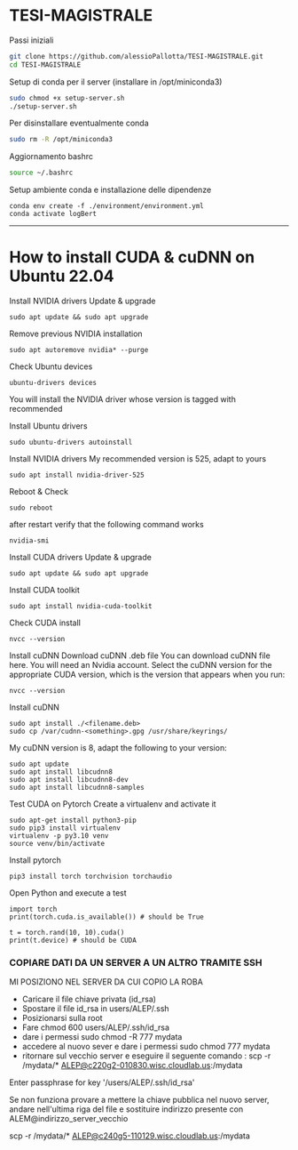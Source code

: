 # TESI-MAGISTRALE

Passi iniziali
```sh
git clone https://github.com/alessioPallotta/TESI-MAGISTRALE.git
cd TESI-MAGISTRALE
```

Setup di conda per il server (installare in /opt/miniconda3)
```sh
sudo chmod +x setup-server.sh
./setup-server.sh
```

Per disinstallare eventualmente conda
```sh
sudo rm -R /opt/miniconda3
```

Aggiornamento bashrc
```sh
source ~/.bashrc
```

Setup ambiente conda e installazione delle dipendenze
```
conda env create -f ./environment/environment.yml
conda activate logBert
```


------------------------------------------------------------------
# How to install CUDA & cuDNN on Ubuntu 22.04
Install NVIDIA drivers
Update & upgrade
```
sudo apt update && sudo apt upgrade
```
Remove previous NVIDIA installation
```
sudo apt autoremove nvidia* --purge
```
Check Ubuntu devices
```
ubuntu-drivers devices
```
You will install the NVIDIA driver whose version is tagged with recommended

Install Ubuntu drivers
```
sudo ubuntu-drivers autoinstall
```
Install NVIDIA drivers
My recommended version is 525, adapt to yours
```
sudo apt install nvidia-driver-525
```
Reboot & Check
```
sudo reboot
```
after restart verify that the following command works
```
nvidia-smi
```
Install CUDA drivers
Update & upgrade
```
sudo apt update && sudo apt upgrade
```
Install CUDA toolkit
```
sudo apt install nvidia-cuda-toolkit
```
Check CUDA install
```
nvcc --version
```
Install cuDNN
Download cuDNN .deb file
You can download cuDNN file here. You will need an Nvidia account. Select the cuDNN version for the appropriate CUDA version, which is the version that appears when you run:
```
nvcc --version
```
Install cuDNN
```
sudo apt install ./<filename.deb>
sudo cp /var/cudnn-<something>.gpg /usr/share/keyrings/
```
My cuDNN version is 8, adapt the following to your version:
```
sudo apt update
sudo apt install libcudnn8
sudo apt install libcudnn8-dev
sudo apt install libcudnn8-samples
```
Test CUDA on Pytorch
Create a virtualenv and activate it
```
sudo apt-get install python3-pip
sudo pip3 install virtualenv 
virtualenv -p py3.10 venv
source venv/bin/activate
```
Install pytorch
```
pip3 install torch torchvision torchaudio
```
Open Python and execute a test
```
import torch
print(torch.cuda.is_available()) # should be True

t = torch.rand(10, 10).cuda()
print(t.device) # should be CUDA
```

### COPIARE DATI DA UN SERVER A UN ALTRO TRAMITE SSH
 
MI POSIZIONO NEL SERVER DA CUI COPIO LA ROBA
 
- Caricare il file chiave privata (id_rsa)
- Spostare il file id_rsa in users/ALEP/.ssh
- Posizionarsi sulla root
- Fare chmod 600 users/ALEP/.ssh/id_rsa
- dare i permessi sudo chmod -R 777 mydata
- accedere al nuovo sever e dare i permessi sudo chmod 777 mydata
- ritornare sul vecchio server e eseguire il seguente comando : scp -r /mydata/* ALEP@c220g2-010830.wisc.cloudlab.us:/mydata
 
Enter passphrase for key '/users/ALEP/.ssh/id_rsa'
 
Se non funziona provare a mettere la chiave pubblica nel nuovo server,
andare nell'ultima riga del file e sostituire indirizzo presente con ALEM@indirizzo_server_vecchio
 
 
 
scp -r /mydata/* ALEP@c240g5-110129.wisc.cloudlab.us:/mydata

